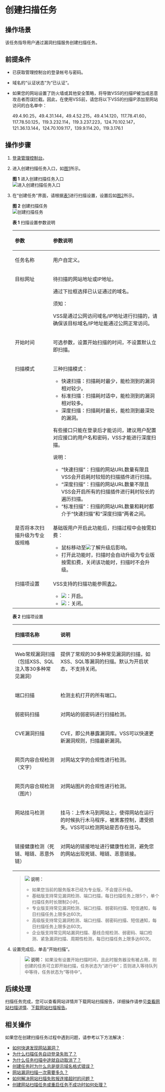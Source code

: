 # 创建扫描任务<a name="vss_01_0067"></a>

## 操作场景<a name="section33317451614"></a>

该任务指导用户通过漏洞扫描服务创建扫描任务。

## 前提条件<a name="section98086323216"></a>

-   已获取管理控制台的登录帐号与密码。
-   域名的“认证状态“为“已认证“。
-   如果您的网站设置了防火墙或其他安全策略，将导致VSS的扫描IP被当成恶意攻击者而误拦截。因此，在使用VSS前，请您将以下VSS的扫描IP添加至网站访问的白名单中：

    49.4.90.25，49.4.31.144，49.4.52.215，49.4.14.120，117.78.41.60，117.78.50.125，119.3.232.114，119.3.237.223，124.70.102.147，121.36.13.144，124.70.109.117，139.9.114.20，119.3.176.1


## 操作步骤<a name="section6421111252511"></a>

1.  [登录管理控制台](https://console.huaweicloud.com/?locale=zh-cn)。
2.  进入创建扫描任务入口，如[图1](#fig4989100164918)所示。

    **图 1**  进入创建扫描任务入口<a name="fig4989100164918"></a>  
    ![](figures/进入创建扫描任务入口.png "进入创建扫描任务入口")

3.  在“创建任务“界面，请根据[表1](#table6685635142213)进行扫描设置，设置后如[图2](#fig17685113516224)所示。

    **图 2**  创建扫描任务<a name="fig17685113516224"></a>  
    ![](figures/创建扫描任务.png "创建扫描任务")

    **表 1**  扫描设置参数说明

    <a name="table6685635142213"></a>
    <table><thead align="left"><tr id="row6685103582212"><th class="cellrowborder" valign="top" width="25.840000000000003%" id="mcps1.2.3.1.1"><p id="p13685133562214"><a name="p13685133562214"></a><a name="p13685133562214"></a>参数</p>
    </th>
    <th class="cellrowborder" valign="top" width="74.16%" id="mcps1.2.3.1.2"><p id="p186852035162214"><a name="p186852035162214"></a><a name="p186852035162214"></a>参数说明</p>
    </th>
    </tr>
    </thead>
    <tbody><tr id="row96853351221"><td class="cellrowborder" valign="top" width="25.840000000000003%" headers="mcps1.2.3.1.1 "><p id="p16851235162214"><a name="p16851235162214"></a><a name="p16851235162214"></a>任务名称</p>
    </td>
    <td class="cellrowborder" valign="top" width="74.16%" headers="mcps1.2.3.1.2 "><p id="p10685163520229"><a name="p10685163520229"></a><a name="p10685163520229"></a>用户自定义。</p>
    </td>
    </tr>
    <tr id="row1768593502210"><td class="cellrowborder" valign="top" width="25.840000000000003%" headers="mcps1.2.3.1.1 "><p id="p96851835162212"><a name="p96851835162212"></a><a name="p96851835162212"></a>目标网址</p>
    </td>
    <td class="cellrowborder" valign="top" width="74.16%" headers="mcps1.2.3.1.2 "><p id="p1137519486162"><a name="p1137519486162"></a><a name="p1137519486162"></a>待扫描的网站地址或IP地址。</p>
    <p id="p5685173522216"><a name="p5685173522216"></a><a name="p5685173522216"></a>通过下拉框选择已认证通过的域名。</p>
    <div class="notice" id="note34821918144811"><a name="note34821918144811"></a><a name="note34821918144811"></a><span class="noticetitle"> 须知： </span><div class="noticebody"><p id="p4857735204811"><a name="p4857735204811"></a><a name="p4857735204811"></a>VSS是通过公网访问域名/IP地址进行扫描的，请确保该目标域名/IP地址能通过公网正常访问。</p>
    </div></div>
    </td>
    </tr>
    <tr id="row1239144922819"><td class="cellrowborder" valign="top" width="25.840000000000003%" headers="mcps1.2.3.1.1 "><p id="p42391149162810"><a name="p42391149162810"></a><a name="p42391149162810"></a>开始时间</p>
    </td>
    <td class="cellrowborder" valign="top" width="74.16%" headers="mcps1.2.3.1.2 "><p id="p1123924962810"><a name="p1123924962810"></a><a name="p1123924962810"></a>可选参数，设置开始扫描的时间，不设置默认立即扫描。</p>
    </td>
    </tr>
    <tr id="row16978346192814"><td class="cellrowborder" valign="top" width="25.840000000000003%" headers="mcps1.2.3.1.1 "><p id="p12978114622810"><a name="p12978114622810"></a><a name="p12978114622810"></a>扫描模式</p>
    </td>
    <td class="cellrowborder" valign="top" width="74.16%" headers="mcps1.2.3.1.2 "><p id="p18978174618283"><a name="p18978174618283"></a><a name="p18978174618283"></a>三种扫描模式：</p>
    <a name="ul166301250203018"></a><a name="ul166301250203018"></a><ul id="ul166301250203018"><li>快速扫描：扫描耗时最少，能检测到的漏洞相对较少。</li><li>标准扫描：扫描耗时适中，能检测到的漏洞相对较多。</li><li>深度扫描：扫描耗时最长，能检测到最深处的漏洞。</li></ul>
    <p id="p1274618671012"><a name="p1274618671012"></a><a name="p1274618671012"></a>有些接口只能在登录后才能访问，建议用户配置对应接口的用户名和密码，VSS才能进行深度扫描。</p>
    <div class="note" id="note339745885617"><a name="note339745885617"></a><a name="note339745885617"></a><span class="notetitle"> 说明： </span><div class="notebody"><a name="ul105281511945"></a><a name="ul105281511945"></a><ul id="ul105281511945"><li><span class="parmvalue" id="parmvalue139372196589"><a name="parmvalue139372196589"></a><a name="parmvalue139372196589"></a>“快速扫描”</span>：扫描的网站URL数量有限且VSS会开启耗时较短的扫描插件进行扫描。</li><li><span class="parmvalue" id="parmvalue17136725125812"><a name="parmvalue17136725125812"></a><a name="parmvalue17136725125812"></a>“深度扫描”</span>：扫描的网站URL数量不限且VSS会开启所有的扫描插件进行耗时较长的遍历扫描。</li><li><span class="parmvalue" id="parmvalue038902955819"><a name="parmvalue038902955819"></a><a name="parmvalue038902955819"></a>“标准扫描”</span>：扫描的网站URL数量和耗时都介于<span class="parmvalue" id="parmvalue61131326315"><a name="parmvalue61131326315"></a><a name="parmvalue61131326315"></a>“快速扫描”</span>和<span class="parmvalue" id="parmvalue148831611836"><a name="parmvalue148831611836"></a><a name="parmvalue148831611836"></a>“深度扫描”</span>两者之间。</li></ul>
    </div></div>
    </td>
    </tr>
    <tr id="row11685193520221"><td class="cellrowborder" valign="top" width="25.840000000000003%" headers="mcps1.2.3.1.1 "><p id="p1668514358221"><a name="p1668514358221"></a><a name="p1668514358221"></a>是否将本次扫描升级为专业版规格</p>
    </td>
    <td class="cellrowborder" valign="top" width="74.16%" headers="mcps1.2.3.1.2 "><p id="p1868543552214"><a name="p1868543552214"></a><a name="p1868543552214"></a>基础版用户开启此功能后，扫描过程中会按需扣费：</p>
    <a name="ul176851835172211"></a><a name="ul176851835172211"></a><ul id="ul176851835172211"><li>鼠标移动至<a name="image1809164811913"></a><a name="image1809164811913"></a><span><img id="image1809164811913" src="figures/icon-help.png"></span>了解升级后影响。</li><li>打开此功能时，扫描时会自动升级为专业版按需扣费，关闭该功能时，扫描时不会升级。</li></ul>
    </td>
    </tr>
    <tr id="row552974610328"><td class="cellrowborder" valign="top" width="25.840000000000003%" headers="mcps1.2.3.1.1 "><p id="p45291046133214"><a name="p45291046133214"></a><a name="p45291046133214"></a>扫描项设置</p>
    </td>
    <td class="cellrowborder" valign="top" width="74.16%" headers="mcps1.2.3.1.2 "><p id="p4529144618324"><a name="p4529144618324"></a><a name="p4529144618324"></a>VSS支持的扫描功能参照<a href="#table832472816452">表2</a>。</p>
    <a name="ul14553014513"></a><a name="ul14553014513"></a><ul id="ul14553014513"><li><a name="image7587143010327"></a><a name="image7587143010327"></a><span><img id="image7587143010327" src="figures/icon-open.png"></span><span>：开启。</span></li><li><a name="image1159013513120"></a><a name="image1159013513120"></a><span><img id="image1159013513120" src="figures/icon-close.png"></span><span>：关闭。</span></li></ul>
    </td>
    </tr>
    </tbody>
    </table>

    **表 2**  扫描项设置

    <a name="table832472816452"></a>
    <table><thead align="left"><tr id="row163261428164510"><th class="cellrowborder" valign="top" width="30.9%" id="mcps1.2.3.1.1"><p id="p1532642814454"><a name="p1532642814454"></a><a name="p1532642814454"></a>扫描项名称</p>
    </th>
    <th class="cellrowborder" valign="top" width="69.1%" id="mcps1.2.3.1.2"><p id="p3326182816459"><a name="p3326182816459"></a><a name="p3326182816459"></a>说明</p>
    </th>
    </tr>
    </thead>
    <tbody><tr id="row10326102814457"><td class="cellrowborder" valign="top" width="30.9%" headers="mcps1.2.3.1.1 "><p id="p1432602844519"><a name="p1432602844519"></a><a name="p1432602844519"></a>Web常规漏洞扫描（包括XSS、SQL注入等30多种常见漏洞）</p>
    </td>
    <td class="cellrowborder" valign="top" width="69.1%" headers="mcps1.2.3.1.2 "><p id="p232613286455"><a name="p232613286455"></a><a name="p232613286455"></a>提供了常规的30多种常见漏洞的扫描，如XSS、SQL等漏洞的扫描。默认为开启状态，不支持关闭。</p>
    </td>
    </tr>
    <tr id="row43261028164520"><td class="cellrowborder" valign="top" width="30.9%" headers="mcps1.2.3.1.1 "><p id="p1032672854510"><a name="p1032672854510"></a><a name="p1032672854510"></a>端口扫描</p>
    </td>
    <td class="cellrowborder" valign="top" width="69.1%" headers="mcps1.2.3.1.2 "><p id="p15326182819457"><a name="p15326182819457"></a><a name="p15326182819457"></a>检测主机打开的所有端口。</p>
    </td>
    </tr>
    <tr id="row17326428134515"><td class="cellrowborder" valign="top" width="30.9%" headers="mcps1.2.3.1.1 "><p id="p1732652820457"><a name="p1732652820457"></a><a name="p1732652820457"></a>弱密码扫描</p>
    </td>
    <td class="cellrowborder" valign="top" width="69.1%" headers="mcps1.2.3.1.2 "><p id="p832652894516"><a name="p832652894516"></a><a name="p832652894516"></a>对网站的弱密码进行扫描检测。</p>
    </td>
    </tr>
    <tr id="row16326122844510"><td class="cellrowborder" valign="top" width="30.9%" headers="mcps1.2.3.1.1 "><p id="p432615285451"><a name="p432615285451"></a><a name="p432615285451"></a>CVE漏洞扫描</p>
    </td>
    <td class="cellrowborder" valign="top" width="69.1%" headers="mcps1.2.3.1.2 "><p id="p1232662844519"><a name="p1232662844519"></a><a name="p1232662844519"></a>CVE，即公共暴露漏洞库。VSS可以快速更新漏洞规则，扫描最新漏洞。</p>
    </td>
    </tr>
    <tr id="row63261128104515"><td class="cellrowborder" valign="top" width="30.9%" headers="mcps1.2.3.1.1 "><p id="p14326728134510"><a name="p14326728134510"></a><a name="p14326728134510"></a>网页内容合规检测（文字）</p>
    </td>
    <td class="cellrowborder" valign="top" width="69.1%" headers="mcps1.2.3.1.2 "><p id="p9326172818457"><a name="p9326172818457"></a><a name="p9326172818457"></a>对网站文字的合规性进行检测。</p>
    </td>
    </tr>
    <tr id="row73261228194515"><td class="cellrowborder" valign="top" width="30.9%" headers="mcps1.2.3.1.1 "><p id="p332662874518"><a name="p332662874518"></a><a name="p332662874518"></a>网页内容合规检测（图片）</p>
    </td>
    <td class="cellrowborder" valign="top" width="69.1%" headers="mcps1.2.3.1.2 "><p id="p632632844511"><a name="p632632844511"></a><a name="p632632844511"></a>对网站图片的合规性进行检测。</p>
    </td>
    </tr>
    <tr id="row528481235011"><td class="cellrowborder" valign="top" width="30.9%" headers="mcps1.2.3.1.1 "><p id="p328511127504"><a name="p328511127504"></a><a name="p328511127504"></a>网站挂马检测</p>
    </td>
    <td class="cellrowborder" valign="top" width="69.1%" headers="mcps1.2.3.1.2 "><p id="p12286181216509"><a name="p12286181216509"></a><a name="p12286181216509"></a>挂马：上传木马到网站上，使得网站在运行的时候执行木马程序，被黑客控制，遭受损失。VSS可以检测网站是否存在挂马。</p>
    </td>
    </tr>
    <tr id="row652215224509"><td class="cellrowborder" valign="top" width="30.9%" headers="mcps1.2.3.1.1 "><p id="p45221522135017"><a name="p45221522135017"></a><a name="p45221522135017"></a>链接健康检测（死链、暗链、恶意外链）</p>
    </td>
    <td class="cellrowborder" valign="top" width="69.1%" headers="mcps1.2.3.1.2 "><p id="p13522922165012"><a name="p13522922165012"></a><a name="p13522922165012"></a>对网站的链接地址进行健康性检测，避免您的网站出现死链、暗链、恶意链接。</p>
    </td>
    </tr>
    </tbody>
    </table>

    >![](public_sys-resources/icon-note.gif) **说明：** 
    >-   如果您当前的服务版本已经为专业版，不会提示升级。
    >-   基础版支持常见漏洞检测、端口扫描，每日扫描任务上限5个，单个扫描任务时长限制2小时。
    >-   专业版支持常见漏洞检测、端口扫描、弱密码扫描、短信通知，每日扫描任务上限多达60次。
    >-   高级版支持常见漏洞检测、端口扫描、弱密码扫描、短信通知，每日扫描任务上限多达60次。
    >-   企业版支持常见网站漏洞扫描、基线合规检测、弱密码、端口检测、紧急漏洞扫描、周期性检测，每日扫描任务上限多达60次。

4.  设置完成后，单击“开始扫描“。

    >![](public_sys-resources/icon-note.gif) **说明：** 
    >如果没有设置开始扫描时间，且此时服务器没有被占用，则创建的任务可立即开始扫描，任务状态为“进行中“；否则进入等待队列中等待，任务状态为“等待中“。


## 后续处理<a name="section13928845185418"></a>

扫描任务完成，您可以查看网站详情并下载网站扫描报告，详细操作请参见[查看网站扫描详情](查看网站扫描详情.md)、[下载网站扫描报告](下载网站扫描报告.md)。

## 相关操作<a name="section1074716203166"></a>

如果您在创建扫描任务过程中遇到问题，请参考以下方法解决：

-   [如何快速发现网站漏洞？](https://support.huaweicloud.com/vss_faq/vss_01_0045.html)
-   [为什么扫描任务自动登录失败了？](https://support.huaweicloud.com/vss_faq/vss_01_0043.html)
-   [为什么任务扫描中途就自动取消了？](https://support.huaweicloud.com/vss_faq/vss_01_0035.html)
-   [创建任务时为什么总是提示域名格式错误？](https://support.huaweicloud.com/vss_faq/vss_01_0040.html)
-   [网站漏洞扫描一次需要多久？](https://support.huaweicloud.com/vss_faq/vss_01_0026.html)
-   [如何解决网站扫描失败报连接超时的问题？](https://support.huaweicloud.com/vss_faq/vss_01_0097.html)
-   [创建网站扫描任务或重启任务不成功时如何处理？](https://support.huaweicloud.com/vss_faq/vss_01_0025.html)

